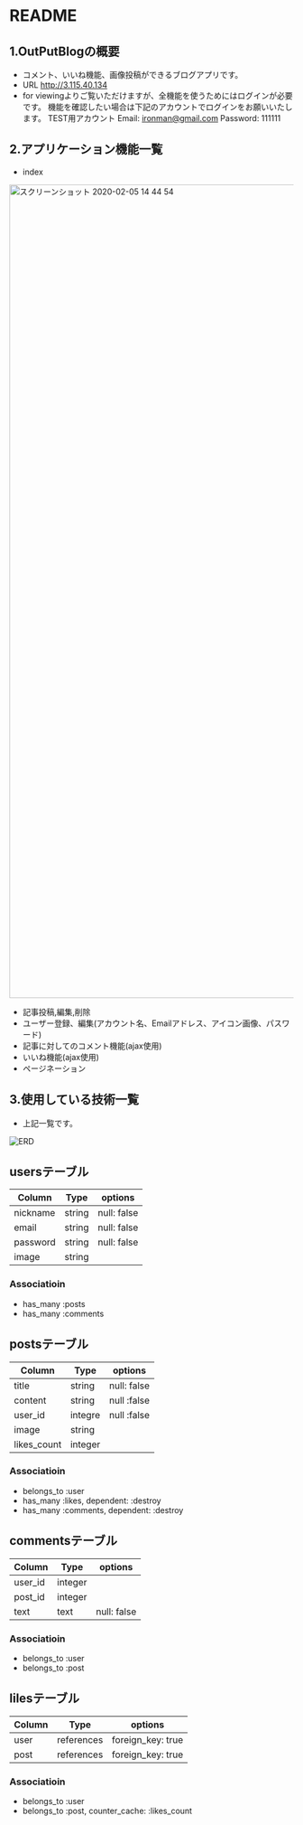 # README

## 1.OutPutBlogの概要
- コメント、いいね機能、画像投稿ができるブログアプリです。
- URL http://3.115.40.134
- for viewingよりご覧いただけますが、全機能を使うためにはログインが必要です。
  機能を確認したい場合は下記のアカウントでログインをお願いいたします。
  TEST用アカウント
  Email: ironman@gmail.com
  Password: 111111
  
## 2.アプリケーション機能一覧
- index
<img width="1440" alt="スクリーンショット 2020-02-05 14 44 54" src="https://user-images.githubusercontent.com/57931839/73814372-326a3600-4826-11ea-821d-a3ffa56300f8.png">

- 記事投稿,編集,削除
- ユーザー登録、編集(アカウント名、Emailアドレス、アイコン画像、パスワード)
- 記事に対してのコメント機能(ajax使用)
- いいね機能(ajax使用)
- ページネーション

## 3.使用している技術一覧
- 上記一覧です。

![ERD](https://user-images.githubusercontent.com/57931839/73133491-a9f0d600-406c-11ea-9d7f-a2d93de3fbaa.jpeg)

## usersテーブル
|Column|Type|options|
|------|----|-------|
|nickname|string|null: false|
|email|string|null: false|
|password|string|null: false|
|image|string||

### Associatioin
- has_many :posts
- has_many :comments

## postsテーブル
|Column|Type|options|
|------|----|-------|
|title|string|null: false|
|content|string|null :false|
|user_id|integre|null :false|
|image|string||
|likes_count|integer||

###  Associatioin
- belongs_to :user
- has_many :likes, dependent: :destroy
- has_many :comments, dependent: :destroy

## commentsテーブル
|Column|Type|options|
|------|----|-------|
|user_id|integer||
|post_id|integer||
|text|text|null: false|

###  Associatioin
- belongs_to :user
- belongs_to :post

## lilesテーブル
|Column|Type|options|
|------|----|-------|
|user|references|foreign_key: true|
|post|references|foreign_key: true|

###  Associatioin
- belongs_to :user
- belongs_to :post, counter_cache: :likes_count
